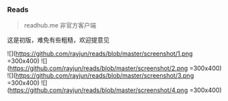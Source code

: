 ### Reads

> readhub.me 非官方客户端

这是初版，难免有些粗糙，欢迎提意见


![](https://github.com/rayjun/reads/blob/master/screenshot/1.png  =300x400)
![](https://github.com/rayjun/reads/blob/master/screenshot/2.png  =300x400)
![](https://github.com/rayjun/reads/blob/master/screenshot/3.png  =300x400)
![](https://github.com/rayjun/reads/blob/master/screenshot/4.png  =300x400)
